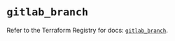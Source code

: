 # `gitlab_branch`

Refer to the Terraform Registry for docs: [`gitlab_branch`](https://registry.terraform.io/providers/gitlabhq/gitlab/18.5.0/docs/resources/branch).
